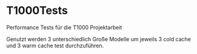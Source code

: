 # T1000Tests
Performance Tests für die T1000 Projektarbeit

Genutzt werden 3 unterschiedlich Große Modelle um jeweils 3 cold cache und 3 warm cache test durchzuführen.
